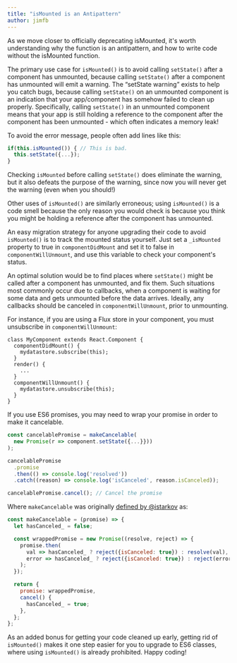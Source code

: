 ```yaml
---
title: "isMounted is an Antipattern"
author: jimfb
---
```


As we move closer to officially deprecating isMounted, it's worth understanding why the function is an antipattern, and how to write code without the isMounted function.

The primary use case for `isMounted()` is to avoid calling `setState()` after a component has unmounted, because calling `setState()` after a component has unmounted will emit a warning. The “setState warning” exists to help you catch bugs, because calling `setState()` on an unmounted component is an indication that your app/component has somehow failed to clean up properly. Specifically, calling `setState()` in an unmounted component means that your app is still holding a reference to the component after the component has been unmounted - which often indicates a memory leak!

To avoid the error message, people often add lines like this:

```js
if(this.isMounted()) { // This is bad.
  this.setState({...});
}
```

Checking `isMounted` before calling `setState()` does eliminate the warning, but it also defeats the purpose of the warning, since now you will never get the warning (even when you should!)

Other uses of `isMounted()` are similarly erroneous; using `isMounted()` is a code smell because the only reason you would check is because you think you might be holding a reference after the component has unmounted.

An easy migration strategy for anyone upgrading their code to avoid `isMounted()` is to track the mounted status yourself.  Just set a `_isMounted` property to true in `componentDidMount` and set it to false in `componentWillUnmount`, and use this variable to check your component's status.

An optimal solution would be to find places where `setState()` might be called after a component has unmounted, and fix them. Such situations most commonly occur due to callbacks, when a component is waiting for some data and gets unmounted before the data arrives. Ideally, any callbacks should be canceled in `componentWillUnmount`, prior to unmounting.

For instance, if you are using a Flux store in your component, you must unsubscribe in `componentWillUnmount`:

```javascript{9}
class MyComponent extends React.Component {
  componentDidMount() {
    mydatastore.subscribe(this);
  }
  render() {
    ...
  }
  componentWillUnmount() {
    mydatastore.unsubscribe(this);
  }
}
```

If you use ES6 promises, you may need to wrap your promise in order to make it cancelable.

```js
const cancelablePromise = makeCancelable(
  new Promise(r => component.setState({...}}))
);

cancelablePromise
  .promise
  .then(() => console.log('resolved'))
  .catch((reason) => console.log('isCanceled', reason.isCanceled));

cancelablePromise.cancel(); // Cancel the promise
```

Where `makeCancelable` was originally [defined by @istarkov](https://github.com/facebook/reacc/issues/5465#issuecomment-157888325) as:

```js
const makeCancelable = (promise) => {
  let hasCanceled_ = false;

  const wrappedPromise = new Promise((resolve, reject) => {
    promise.then(
      val => hasCanceled_ ? reject({isCanceled: true}) : resolve(val),
      error => hasCanceled_ ? reject({isCanceled: true}) : reject(error)
    );
  });

  return {
    promise: wrappedPromise,
    cancel() {
      hasCanceled_ = true;
    },
  };
};
```

As an added bonus for getting your code cleaned up early, getting rid of `isMounted()` makes it one step easier for you to upgrade to ES6 classes, where using `isMounted()` is already prohibited.  Happy coding!
